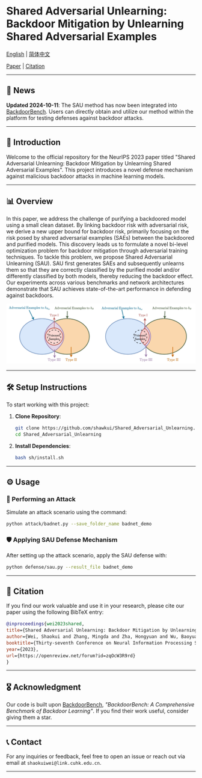 # Shared Adversarial Unlearning: Backdoor Mitigation by Unlearning Shared Adversarial Examples

[English](./README.md) | [简体中文](./README_cn.md)

[Paper](https://openreview.net/pdf?id=zqOcW3R9rd) | [Citation](#citation)

---

## 📢 News

**Updated 2024-10-11**: The SAU method has now been integrated into [BackdoorBench](https://github.com/SCLBD/BackdoorBench). Users can directly obtain and utilize our method within the platform for testing defenses against backdoor attacks.

---

## 📝 Introduction

Welcome to the official repository for the NeurIPS 2023 paper titled "Shared Adversarial Unlearning: Backdoor Mitigation by Unlearning Shared Adversarial Examples". This project introduces a novel defense mechanism against malicious backdoor attacks in machine learning models.

---

## 📊 Overview

In this paper, we address the challenge of purifying a backdoored model using a small clean dataset. By linking backdoor risk with adversarial risk, we derive a new upper bound for backdoor risk, primarily focusing on the risk posed by shared adversarial examples (SAEs) between the backdoored and purified models. This discovery leads us to formulate a novel bi-level optimization problem for backdoor mitigation through adversarial training techniques. To tackle this problem, we propose Shared Adversarial Unlearning (SAU). SAU first generates SAEs and subsequently unlearns them so that they are correctly classified by the purified model and/or differently classified by both models, thereby reducing the backdoor effect. Our experiments across various benchmarks and network architectures demonstrate that SAU achieves state-of-the-art performance in defending against backdoors.

![Framework Diagram](framework.png)

---

## 🛠️ Setup Instructions

To start working with this project:

1. **Clone Repository**:
    ```bash
    git clone https://github.com/shawkui/Shared_Adversarial_Unlearning.git
    cd Shared_Adversarial_Unlearning
    ```

2. **Install Dependencies**:
    ```bash
    bash sh/install.sh
    ```

---

## ⚙️ Usage

### 🧪 Performing an Attack

Simulate an attack scenario using the command:
```bash
python attack/badnet.py --save_folder_name badnet_demo
```

### 🛡️ Applying SAU Defense Mechanism

After setting up the attack scenario, apply the SAU defense with:
```bash
python defense/sau.py --result_file badnet_demo
```

---

## 📄 Citation

If you find our work valuable and use it in your research, please cite our paper using the following BibTeX entry:

```bibtex
@inproceedings{wei2023shared,
title={Shared Adversarial Unlearning: Backdoor Mitigation by Unlearning Shared Adversarial Examples},
author={Wei, Shaokui and Zhang, Mingda and Zha, Hongyuan and Wu, Baoyuan},
booktitle={Thirty-seventh Conference on Neural Information Processing Systems},
year={2023},
url={https://openreview.net/forum?id=zqOcW3R9rd}
}
```

---

## 🎖️ Acknowledgment

Our code is built upon [BackdoorBench](https://github.com/SCLBD/BackdoorBench), *"BackdoorBench: A Comprehensive Benchmark of Backdoor Learning"*. If you find their work useful, consider giving them a star.

---

## 📞 Contact

For any inquiries or feedback, feel free to open an issue or reach out via email at `shaokuiwei@link.cuhk.edu.cn`.

---
